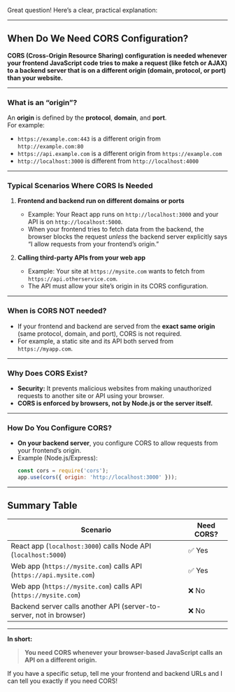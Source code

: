 Great question! Here’s a clear, practical explanation:

---

## **When Do We Need CORS Configuration?**

**CORS (Cross-Origin Resource Sharing) configuration is needed whenever your frontend JavaScript code tries to make a request (like fetch or AJAX) to a backend server that is on a different origin (domain, protocol, or port) than your website.**

---

### **What is an “origin”?**

An **origin** is defined by the **protocol**, **domain**, and **port**.  
For example:
- `https://example.com:443` is a different origin from `http://example.com:80`
- `https://api.example.com` is a different origin from `https://example.com`
- `http://localhost:3000` is different from `http://localhost:4000`

---

### **Typical Scenarios Where CORS Is Needed**

1. **Frontend and backend run on different domains or ports**
   - Example: Your React app runs on `http://localhost:3000` and your API is on `http://localhost:5000`.
   - When your frontend tries to fetch data from the backend, the browser blocks the request _unless_ the backend server explicitly says “I allow requests from your frontend’s origin.”

2. **Calling third-party APIs from your web app**
   - Example: Your site at `https://mysite.com` wants to fetch from `https://api.otherservice.com`.
   - The API must allow your site’s origin in its CORS configuration.

---

### **When is CORS NOT needed?**

- If your frontend and backend are served from the **exact same origin** (same protocol, domain, and port), CORS is not required.
- For example, a static site and its API both served from `https://myapp.com`.

---

### **Why Does CORS Exist?**

- **Security:** It prevents malicious websites from making unauthorized requests to another site or API using your browser.
- **CORS is enforced by browsers, not by Node.js or the server itself.**

---

### **How Do You Configure CORS?**

- **On your backend server**, you configure CORS to allow requests from your frontend’s origin.
- Example (Node.js/Express):
  ```js
  const cors = require('cors');
  app.use(cors({ origin: 'http://localhost:3000' }));
  ```

---

## **Summary Table**

| Scenario                                                                  | Need CORS? |
|---------------------------------------------------------------------------|------------|
| React app (`localhost:3000`) calls Node API (`localhost:5000`)            | ✅ Yes     |
| Web app (`https://mysite.com`) calls API (`https://api.mysite.com`)       | ✅ Yes     |
| Web app (`https://mysite.com`) calls API (`https://mysite.com`)           | ❌ No      |
| Backend server calls another API (server-to-server, not in browser)        | ❌ No      |

---

**In short:**  
> **You need CORS whenever your browser-based JavaScript calls an API on a different origin.**

If you have a specific setup, tell me your frontend and backend URLs and I can tell you exactly if you need CORS!
